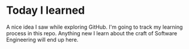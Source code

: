 # Today I learned

A nice idea I saw while exploring GitHub. I'm going to track my learning process in this repo. Anything new I learn about the craft of Software Engineering will end up here.
